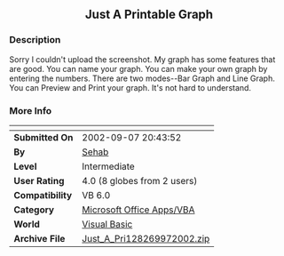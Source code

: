 ﻿<div align="center">

## Just A Printable Graph


</div>

### Description

Sorry I couldn't upload the screenshot. My graph has some features that are good. You can name your graph. You can make your own graph by entering the numbers. There are two modes--Bar Graph and Line Graph. You can Preview and Print your graph. It's not hard to understand.
 
### More Info
 


<span>             |<span>
---                |---
**Submitted On**   |2002-09-07 20:43:52
**By**             |[Sehab](https://github.com/Planet-Source-Code/PSCIndex/blob/master/ByAuthor/sehab.md)
**Level**          |Intermediate
**User Rating**    |4.0 (8 globes from 2 users)
**Compatibility**  |VB 6\.0
**Category**       |[Microsoft Office Apps/VBA](https://github.com/Planet-Source-Code/PSCIndex/blob/master/ByCategory/microsoft-office-apps-vba__1-42.md)
**World**          |[Visual Basic](https://github.com/Planet-Source-Code/PSCIndex/blob/master/ByWorld/visual-basic.md)
**Archive File**   |[Just\_A\_Pri128269972002\.zip](https://github.com/Planet-Source-Code/sehab-just-a-printable-graph__1-38762/archive/master.zip)








